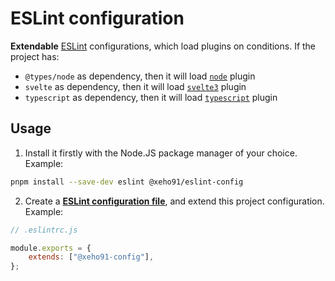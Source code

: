# ESLint configuration

**Extendable** [ESLint] configurations, which load plugins on conditions. If the
project has:

- `@types/node` as dependency, then it will load [`node`] plugin
- `svelte` as dependency, then it will load [`svelte3`] plugin
- `typescript` as dependency, then it will load [`typescript`] plugin

[`node`]: https://github.com/mysticatea/eslint-plugin-node
[`svelte3`]: https://github.com/sveltejs/eslint-plugin-svelte3
[`typescript`]: https://github.com/typescript-eslint/typescript-eslint

## Usage

1. Install it firstly with the Node.JS package manager of your choice.\
   Example:

```sh
pnpm install --save-dev eslint @xeho91/eslint-config
```

2. Create a **[ESLint configuration file]**, and extend this project configuration.\
   Example:

```js
// .eslintrc.js

module.exports = {
	extends: ["@xeho91-config"],
};
```

[ESLint]: https://github.com/eslint/eslint
[ESLint configuration file]: https://eslint.org/docs/user-guide/configuring/configuration-files
